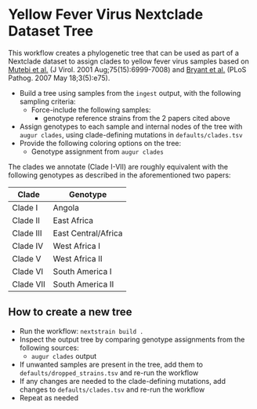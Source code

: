 # Yellow Fever Virus Nextclade Dataset Tree

This workflow creates a phylogenetic tree that can be used as part of
a Nextclade dataset to assign clades to yellow fever virus samples
based on [Mutebi et al.][] (J Virol. 2001 Aug;75(15):6999-7008) and
[Bryant et al.][] (PLoS Pathog. 2007 May 18;3(5):e75).

* Build a tree using samples from the `ingest` output, with the following
  sampling criteria:
  * Force-include the following samples:
    * genotype reference strains from the 2 papers cited above
* Assign genotypes to each sample and internal nodes of the tree with
  `augur clades`, using clade-defining mutations in `defaults/clades.tsv`
* Provide the following coloring options on the tree:
  * Genotype assignment from `augur clades`

The clades we annotate (Clade I-VII) are roughly equivalent with the
following genotypes as described in the aforementioned two papers:

| Clade     | Genotype            |
|-----------|---------------------|
| Clade I   | Angola              |
| Clade II  | East Africa         |
| Clade III | East Central/Africa |
| Clade IV  | West Africa I       |
| Clade V   | West Africa II      |
| Clade VI  | South America I     |
| Clade VII | South America II    |

## How to create a new tree

* Run the workflow: `nextstrain build .`
* Inspect the output tree by comparing genotype assignments from the following sources:
  * `augur clades` output
* If unwanted samples are present in the tree, add them to
  `defaults/dropped_strains.tsv` and re-run the workflow
* If any changes are needed to the clade-defining mutations, add
  changes to `defaults/clades.tsv` and re-run the workflow
* Repeat as needed

[Mutebi et al.]: https://pubmed.ncbi.nlm.nih.gov/11435580/
[Bryant et al.]: https://pubmed.ncbi.nlm.nih.gov/17511518/
